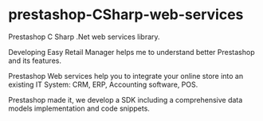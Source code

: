 prestashop-CSharp-web-services
==============================

Prestashop C Sharp .Net web services library.

Developing Easy Retail Manager helps me to understand better Prestashop and its features.

Prestashop Web services help you to integrate your online store into an existing IT System: CRM, ERP, Accounting software, POS.

Prestashop made it, we develop a SDK including a comprehensive data models implementation and code snippets.



